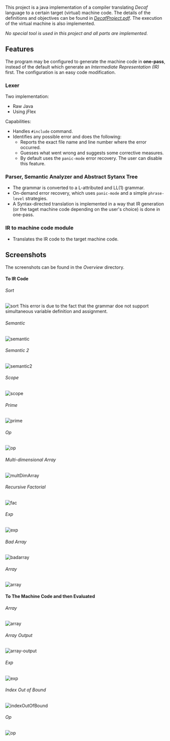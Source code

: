 This project is a java implementation of a compiler translating *Decaf* language to a certain target (virtual) machine code. The details of the definitions and objectives can be found in [*DecafProject.pdf*](https://github.com/AriaAdibi/CompilerProject/blob/modifyingTheREADME/DecafProject.pdf). The execution of the virtual machine is also implemented.

*No special tool is used in this project and all parts are implemented.*

## Features
The program may be configured to generate the machine code in **one-pass**, instead of the default which generate an *Intermediate Representation (IR)* first. The configuration is an easy code modification.

### Lexer
Two implementation:
- Raw Java
- Using jFlex

Capabilities:
- Handles `#include` command.
- Identifies any possible error and does the following:
	- Reports the exact file name and line number where the error occurred.
	- Guesses what went wrong and suggests some corrective measures.
	- By default uses the `panic-mode` error recovery. The user can disable this feature.

### Parser, Semantic Analyzer and Abstract Sytanx Tree
- The grammar is converted to a L-attributed and LL(1) grammar.
- On-demand error recovery, which uses `panic-mode` and a simple `phrase-level` strategies.
- A Syntax-directed translation is implemented in a way that IR generation (or the taget machine code depending on the user's choice) is done in one-pass.

### IR to machine code module
- Translates the IR code to the target machine code.

## Screenshots
The screenshots can be found in the *Overview* directory.

#### To IR Code

###### Sort
![sort](/Overview/Screenshots-IRCode/sort.png)
This error is due to the fact that the grammar doe not support simultaneous variable definition and assignment.

###### Semantic
![semantic](/Overview/Screenshots-IRCode/semantic.png)

###### Semantic 2
![semantic2](/Overview/Screenshots-IRCode/semantic2.png)

###### Scope
![scope](/Overview/Screenshots-IRCode/scope.png)

###### Prime
![prime](/Overview/Screenshots-IRCode/prime.png)

###### Op
![op](/Overview/Screenshots-IRCode/op.png)

###### Multi-dimensional Array
![multDimArray](/Overview/Screenshots-IRCode/multDimArray.png)

###### Recursive Factorial
![fac](/Overview/Screenshots-IRCode/fac.png)

###### Exp
![exp](/Overview/Screenshots-IRCode/exp.png)

###### Bad Array
![badarray](/Overview/Screenshots-IRCode/badarray.png)

###### Array
![array](/Overview/Screenshots-IRCode/array.png)


#### To The Machine Code and then Evaluated

###### Array
![array](/Overview/Screenshots-CodeGenerator+Evaluation/array.png)

###### Array Output
![array-output](/Overview/Screenshots-CodeGenerator+Evaluation/array-output.png)

###### Exp
![exp](/Overview/Screenshots-CodeGenerator+Evaluation/exp.png)

###### Index Out of Bound
![indexOutOfBound](/Overview/Screenshots-CodeGenerator+Evaluation/indexOutOfBound.png)

###### Op
![op](/Overview/Screenshots-CodeGenerator+Evaluation/op.png)
